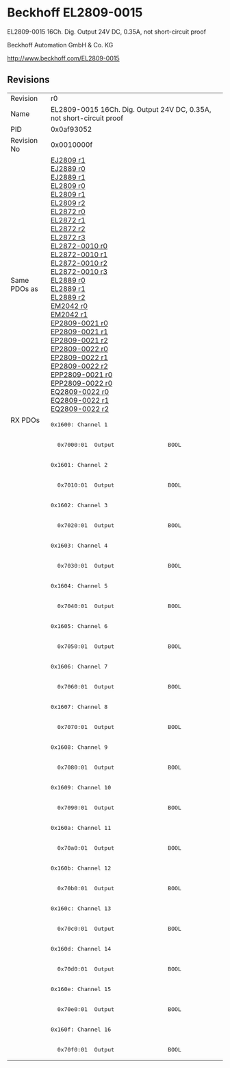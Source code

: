 # Beckhoff EL2809-0015

EL2809-0015 16Ch. Dig. Output 24V DC, 0.35A, not short-circuit proof

Beckhoff Automation GmbH & Co. KG

http://www.beckhoff.com/EL2809-0015

## Revisions
<table>
<tr >
<td>Revision</td>
<td><div class="foo">r0</div></td>
</tr>
<tr >
<td>Name</td>
<td><div class="foo">EL2809-0015 16Ch. Dig. Output 24V DC, 0.35A, not short-circuit proof</div></td>
</tr>
<tr >
<td>PID</td>
<td><div class="foo">0x0af93052</div></td>
</tr>
<tr >
<td>Revision No</td>
<td>0x0010000f</td>
</tr>
<tr >
<td>Same PDOs as</td>
<td><a href="EJ2809">EJ2809 r1</a><br/><a href="EJ2889">EJ2889 r0</a><br/><a href="EJ2889">EJ2889 r1</a><br/><a href="EL2809">EL2809 r0</a><br/><a href="EL2809">EL2809 r1</a><br/><a href="EL2809">EL2809 r2</a><br/><a href="EL2872">EL2872 r0</a><br/><a href="EL2872">EL2872 r1</a><br/><a href="EL2872">EL2872 r2</a><br/><a href="EL2872">EL2872 r3</a><br/><a href="EL2872-0010">EL2872-0010 r0</a><br/><a href="EL2872-0010">EL2872-0010 r1</a><br/><a href="EL2872-0010">EL2872-0010 r2</a><br/><a href="EL2872-0010">EL2872-0010 r3</a><br/><a href="EL2889">EL2889 r0</a><br/><a href="EL2889">EL2889 r1</a><br/><a href="EL2889">EL2889 r2</a><br/><a href="EM2042">EM2042 r0</a><br/><a href="EM2042">EM2042 r1</a><br/><a href="EP2809-0021">EP2809-0021 r0</a><br/><a href="EP2809-0021">EP2809-0021 r1</a><br/><a href="EP2809-0021">EP2809-0021 r2</a><br/><a href="EP2809-0022">EP2809-0022 r0</a><br/><a href="EP2809-0022">EP2809-0022 r1</a><br/><a href="EP2809-0022">EP2809-0022 r2</a><br/><a href="EPP2809-0021">EPP2809-0021 r0</a><br/><a href="EPP2809-0022">EPP2809-0022 r0</a><br/><a href="EQ2809-0022">EQ2809-0022 r0</a><br/><a href="EQ2809-0022">EQ2809-0022 r1</a><br/><a href="EQ2809-0022">EQ2809-0022 r2</a></td>
</tr>
<tr class="rxpdo pdosection">
<td rowspan=32 valign=top>RX PDOs</td>
<td><pre>0x1600: Channel 1</pre></td>
<td></td>
</tr>
<tr class="rxpdo">
<td><pre>  0x7000:01  Output                BOOL</pre></td>
</tr>
<tr class="rxpdo pdosection">
<td><pre>0x1601: Channel 2</pre></td>
</tr>
<tr class="rxpdo">
<td><pre>  0x7010:01  Output                BOOL</pre></td>
</tr>
<tr class="rxpdo pdosection">
<td><pre>0x1602: Channel 3</pre></td>
</tr>
<tr class="rxpdo">
<td><pre>  0x7020:01  Output                BOOL</pre></td>
</tr>
<tr class="rxpdo pdosection">
<td><pre>0x1603: Channel 4</pre></td>
</tr>
<tr class="rxpdo">
<td><pre>  0x7030:01  Output                BOOL</pre></td>
</tr>
<tr class="rxpdo pdosection">
<td><pre>0x1604: Channel 5</pre></td>
</tr>
<tr class="rxpdo">
<td><pre>  0x7040:01  Output                BOOL</pre></td>
</tr>
<tr class="rxpdo pdosection">
<td><pre>0x1605: Channel 6</pre></td>
</tr>
<tr class="rxpdo">
<td><pre>  0x7050:01  Output                BOOL</pre></td>
</tr>
<tr class="rxpdo pdosection">
<td><pre>0x1606: Channel 7</pre></td>
</tr>
<tr class="rxpdo">
<td><pre>  0x7060:01  Output                BOOL</pre></td>
</tr>
<tr class="rxpdo pdosection">
<td><pre>0x1607: Channel 8</pre></td>
</tr>
<tr class="rxpdo">
<td><pre>  0x7070:01  Output                BOOL</pre></td>
</tr>
<tr class="rxpdo pdosection">
<td><pre>0x1608: Channel 9</pre></td>
</tr>
<tr class="rxpdo">
<td><pre>  0x7080:01  Output                BOOL</pre></td>
</tr>
<tr class="rxpdo pdosection">
<td><pre>0x1609: Channel 10</pre></td>
</tr>
<tr class="rxpdo">
<td><pre>  0x7090:01  Output                BOOL</pre></td>
</tr>
<tr class="rxpdo pdosection">
<td><pre>0x160a: Channel 11</pre></td>
</tr>
<tr class="rxpdo">
<td><pre>  0x70a0:01  Output                BOOL</pre></td>
</tr>
<tr class="rxpdo pdosection">
<td><pre>0x160b: Channel 12</pre></td>
</tr>
<tr class="rxpdo">
<td><pre>  0x70b0:01  Output                BOOL</pre></td>
</tr>
<tr class="rxpdo pdosection">
<td><pre>0x160c: Channel 13</pre></td>
</tr>
<tr class="rxpdo">
<td><pre>  0x70c0:01  Output                BOOL</pre></td>
</tr>
<tr class="rxpdo pdosection">
<td><pre>0x160d: Channel 14</pre></td>
</tr>
<tr class="rxpdo">
<td><pre>  0x70d0:01  Output                BOOL</pre></td>
</tr>
<tr class="rxpdo pdosection">
<td><pre>0x160e: Channel 15</pre></td>
</tr>
<tr class="rxpdo">
<td><pre>  0x70e0:01  Output                BOOL</pre></td>
</tr>
<tr class="rxpdo pdosection">
<td><pre>0x160f: Channel 16</pre></td>
</tr>
<tr class="rxpdo">
<td><pre>  0x70f0:01  Output                BOOL</pre></td>
</tr>
</table>
